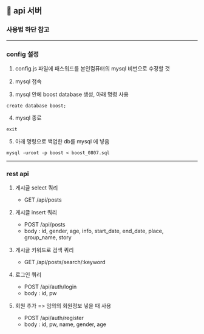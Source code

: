 ## 🧑 api 서버

### 사용법 하단 참고
---
### config 설정

1. config.js 파일에 패스워드를 본인컴퓨터의 mysql 비번으로 수정할 것

2. mysql 접속

3. mysql 안에 boost database 생성, 아래 명령 사용
```
create database boost;
```

4. mysql 종료
```
exit
```

5. 아래 명령으로 백업한 db를 mysql 에 넣음
```
mysql -uroot -p boost < boost_0807.sql 
```
---
### rest api

1. 게시글 select 쿼리
    - GET /api/posts
 
2. 게시글 insert 쿼리
    - POST /api/posts
    - body : id, gender, age, info, start_date, end_date, place, group_name, story

3. 게시글 키워드로 검색 쿼리 
    - GET /api/posts/search/:keyword

4. 로그인 쿼리
    - POST /api/auth/login
    - body : id, pw

5. 회원 추가 => 임의의 회원정보 넣을 때 사용
    - POST /api/auth/register
    - body : id, pw, name, gender, age
